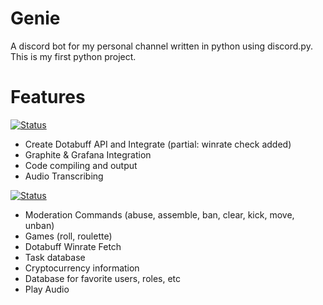 # Genie
A discord bot for my personal channel written in python using discord.py. This is my first python project.

# Features

[![Status](https://img.shields.io/badge/status-in%20progress-red.svg)](https://github.com/complexitydev/DiscordGenesis)
* Create Dotabuff API and Integrate (partial: winrate check added)
* Graphite & Grafana Integration
* Code compiling and output
* Audio Transcribing

[![Status](https://img.shields.io/badge/status-completed-green.svg)](https://github.com/complexitydev/DiscordGenesis)
* Moderation Commands (abuse, assemble, ban, clear, kick, move, unban)
* Games (roll, roulette)
* Dotabuff Winrate Fetch
* Task database
* Cryptocurrency information
* Database for favorite users, roles, etc
* Play Audio


